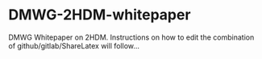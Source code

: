 # DMWG-2HDM-whitepaper
DMWG Whitepaper on 2HDM. Instructions on how to edit the combination of github/gitlab/ShareLatex will follow...
